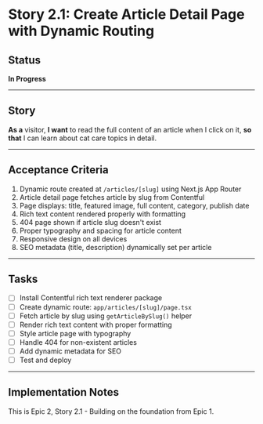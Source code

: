 # Story 2.1: Create Article Detail Page with Dynamic Routing

## Status
**In Progress**

---

## Story

**As a** visitor,
**I want** to read the full content of an article when I click on it,
**so that** I can learn about cat care topics in detail.

---

## Acceptance Criteria

1. Dynamic route created at `/articles/[slug]` using Next.js App Router
2. Article detail page fetches article by slug from Contentful
3. Page displays: title, featured image, full content, category, publish date
4. Rich text content rendered properly with formatting
5. 404 page shown if article slug doesn't exist
6. Proper typography and spacing for article content
7. Responsive design on all devices
8. SEO metadata (title, description) dynamically set per article

---

## Tasks

- [ ] Install Contentful rich text renderer package
- [ ] Create dynamic route: `app/articles/[slug]/page.tsx`
- [ ] Fetch article by slug using `getArticleBySlug()` helper
- [ ] Render rich text content with proper formatting
- [ ] Style article page with typography
- [ ] Handle 404 for non-existent articles
- [ ] Add dynamic metadata for SEO
- [ ] Test and deploy

---

## Implementation Notes

This is Epic 2, Story 2.1 - Building on the foundation from Epic 1.

